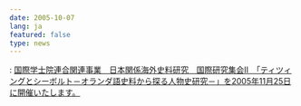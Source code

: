 ```yaml
---
date: 2005-10-07
lang: ja
featured: false
type: news
---
```

: <a href="news-2007/051125kokusaisyukai.pdf">国際学士院連合関連事業　日本関係海外史料研究　国際研究集会II　「ティツィングとシーボルト－オランダ語史料から探る人物史研究－」を2005年11月25日に開催いたします。</a>
